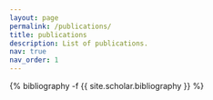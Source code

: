 ```yaml
---
layout: page
permalink: /publications/
title: publications
description: List of publications.
nav: true
nav_order: 1
---
```

<!-- _pages/publications.md -->
<div class="publications">

{% bibliography -f {{ site.scholar.bibliography }} %}

</div>
